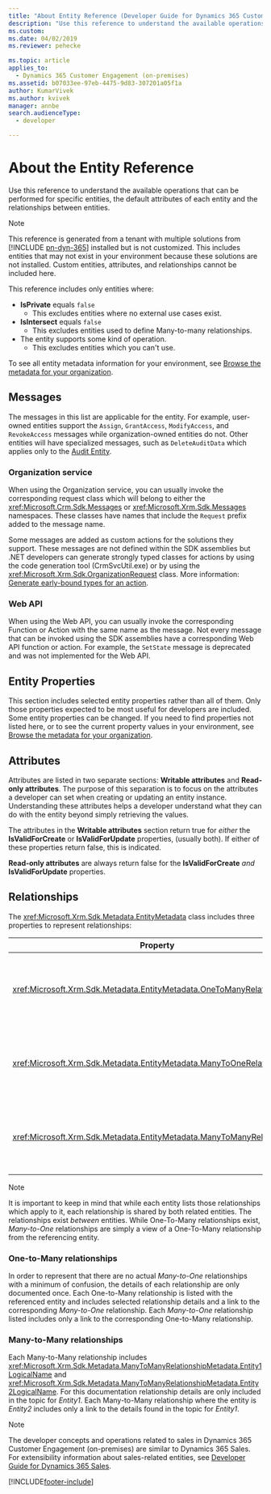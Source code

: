 ```yaml
---
title: "About Entity Reference (Developer Guide for Dynamics 365 Customer Engagement) | MicrosoftDocs"
description: "Use this reference to understand the available operations that can be performed for specific entities, the default attributes of each entity and the relationships between entities.(SDK). "
ms.custom: 
ms.date: 04/02/2019
ms.reviewer: pehecke

ms.topic: article
applies_to: 
  - Dynamics 365 Customer Engagement (on-premises)
ms.assetid: b07033ee-97eb-4475-9d83-307201a05f1a
author: KumarVivek
ms.author: kvivek
manager: annbe
search.audienceType: 
  - developer

---
```

# About the Entity Reference

Use this reference to understand the available operations that can be performed for specific entities, the default attributes of each entity and the relationships between entities.

> [!NOTE]
> This reference is generated from a tenant with multiple solutions from [!INCLUDE [pn-dyn-365](../includes/pn-dyn-365.md)] installed but is not customized. This includes entities that may not exist in your environment because these solutions are not installed. Custom entities, attributes, and relationships cannot be included here.
> 
> This reference includes only entities where:
> 
> -  **IsPrivate** equals `false`
>    - This excludes entities where no external use cases exist.
> - **IsIntersect** equals `false`
>    - This excludes entities used to define Many-to-many relationships.
> - The entity supports some kind of operation.
>    - This excludes entities which you can't use. 
> 
> To see all entity metadata information for your environment, see [Browse the metadata for your organization](browse-your-metadata.md).

## Messages

The messages in this list are applicable for the entity. For example, user-owned entities support the `Assign`, `GrantAccess`, `ModifyAccess`, and `RevokeAccess` messages while organization-owned entities do not. Other entities will have specialized messages, such as `DeleteAuditData` which applies only to the [Audit Entity](entities/audit.md).

### Organization service
When using the Organization service, you can usually invoke the corresponding request class which will belong to either the <xref:Microsoft.Crm.Sdk.Messages> or <xref:Microsoft.Xrm.Sdk.Messages> namespaces. These classes have names that include the `Request` prefix added to the message name.

Some messages are added as custom actions for the solutions they support. These messages are not defined within the SDK assemblies but .NET developers can generate strongly typed classes for actions by using the code generation tool (CrmSvcUtil.exe) or by using the <xref:Microsoft.Xrm.Sdk.OrganizationRequest> class. More information: [Generate early-bound types for an action](create-own-actions.md#generate-early-bound-types-for-an-action).

### Web API
When using the Web API, you can usually invoke the corresponding Function or Action with the same name as the message. Not every message that can be invoked using the SDK assemblies have a corresponding Web API function or action. For example, the `SetState` message is deprecated and was not implemented for the Web API.

## Entity Properties

This section includes selected entity properties rather than all of them. Only those properties expected to be most useful for developers are included. Some entity properties can be changed. If you need to find properties not listed here, or to see the current property values in your environment, see [Browse the metadata for your organization](browse-your-metadata.md).

## Attributes
Attributes are listed in two separate sections: **Writable attributes** and **Read-only attributes**. The purpose of this separation is to focus on the attributes a developer can set when creating or updating an entity instance. Understanding these attributes helps a developer understand what they can do with the entity beyond simply retrieving the values. 

The attributes in the **Writable attributes** section return true for *either*  the **IsValidForCreate** or **IsValidForUpdate** properties, (usually both). If either of these properties return false, this is indicated.

**Read-only attributes** are always return false for the **IsValidForCreate** *and* **IsValidForUpdate** properties.

## Relationships

The <xref:Microsoft.Xrm.Sdk.Metadata.EntityMetadata> class includes three properties to represent relationships:

|Property| Type  |Description  |
|---------|---------|---------|
|<xref:Microsoft.Xrm.Sdk.Metadata.EntityMetadata.OneToManyRelationships>|<xref:Microsoft.Xrm.Sdk.Metadata.OneToManyRelationshipMetadata>[]|Gets the array of one-to-many relationships for the entity.|
|<xref:Microsoft.Xrm.Sdk.Metadata.EntityMetadata.ManyToOneRelationships>|<xref:Microsoft.Xrm.Sdk.Metadata.OneToManyRelationshipMetadata>[]|Gets the array of many-to-one relationships for the entity.|
|<xref:Microsoft.Xrm.Sdk.Metadata.EntityMetadata.ManyToManyRelationships>|<xref:Microsoft.Xrm.Sdk.Metadata.ManyToManyRelationshipMetadata>[]|Gets the array of many-to-many relationships for the entity.|

> [!NOTE]
> It is important to keep in mind that while each entity lists those relationships which apply to it, each relationship is shared by both related entities. The relationships exist *between* entities. While One-To-Many relationships exist, *Many-to-One* relationships are simply a view of a One-To-Many relationship from the referencing entity.

### One-to-Many relationships
In order to represent that there are no actual *Many-to-One* relationships with a minimum of confusion, the details of each relationship are only documented once. Each One-to-Many relationship is listed with the referenced entity and includes selected relationship details and a link to the corresponding *Many-to-One* relationship. Each *Many-to-One* relationship listed includes only a link to the corresponding One-to-Many relationship.

### Many-to-Many relationships
Each Many-to-Many relationship includes <xref:Microsoft.Xrm.Sdk.Metadata.ManyToManyRelationshipMetadata.Entity1LogicalName> and <xref:Microsoft.Xrm.Sdk.Metadata.ManyToManyRelationshipMetadata.Entity2LogicalName>. For this documentation relationship details are only included in the topic for *Entity1*. Each Many-to-Many relationship where the entity is *Entity2* includes only a link to the details found in the topic for *Entity1*.

>[!NOTE]
>The developer concepts and operations related to sales in Dynamics 365 Customer Engagement (on-premises) are similar to Dynamics 365 Sales. For extensibility information about sales-related entities, see [Developer Guide for Dynamics 365 Sales](/dynamics365/sales/developer/developer-guide).



[!INCLUDE[footer-include](../../../includes/footer-banner.md)]
